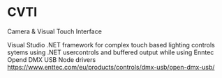 # CVTI
Camera &amp; Visual Touch Interface

Visual Studio .NET framework for complex touch based lighting controls sytems using .NET usercontrols and buffered output while using Enntec Opend DMX USB Node drivers
https://www.enttec.com/eu/products/controls/dmx-usb/open-dmx-usb/
